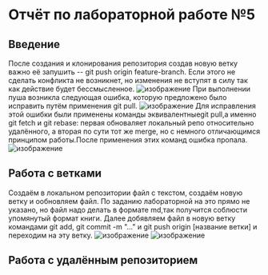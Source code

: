 # Отчёт по лабораторной работе №5
## Введение
После создания и клонирования репозитория создав новую ветку важно её запушить -- git push origin feature-branch. Если этого не сделать конфликта не возникнет, но изменения не вступят в силу так как действие будет бессмысленное.
![изображение](https://github.com/AlyonaKharitonova/git_practice_Kheh/assets/144344692/12db577c-b88c-4c64-b1a2-4e83be0d068b)
При выполнении пуша возникла следующая ошибка, которую предложено было исправить путём применения git pull.
![изображение](https://github.com/AlyonaKharitonova/git_practice_Kheh/assets/144344692/92803a3f-bea7-4711-83eb-03c4ceb7fb26)
Для исправления этой ошибки были применены команды эквивалентныеgit pull,а именно git fetch и git rebase: первая обноваляет локальный репо относительно удалённого, а вторая по сути тот же merge, но с немного отличающимся принципом работы.После применения этих команд ошибка пропала.
![изображение](https://github.com/AlyonaKharitonova/git_practice_Kheh/assets/144344692/14dd9372-aed0-4a55-8212-402f318fa804)
## Работа с ветками
Создаём в локальном репозитории файл с текстом, создаём новую ветку и ообновляем файл. По заданию лабораторной на это прямо не указано, но файл надо делать в формате md,так получится соблюсти упомянутый формат книги. Далее добявляем файл в новую ветку командами git add, git commit -m "..." и git push origin [название ветки] и переходим на эту ветку.
![изображение](https://github.com/AlyonaKharitonova/git_practice_Kheh/assets/144344692/6b7b26f2-6e2d-43d4-8633-8dc62ff6416f)
![изображение](https://github.com/AlyonaKharitonova/git_practice_Kheh/assets/144344692/5333e8d6-a069-42fa-b45a-90c3bc890004)
## Работа с удалённым репозиторием

